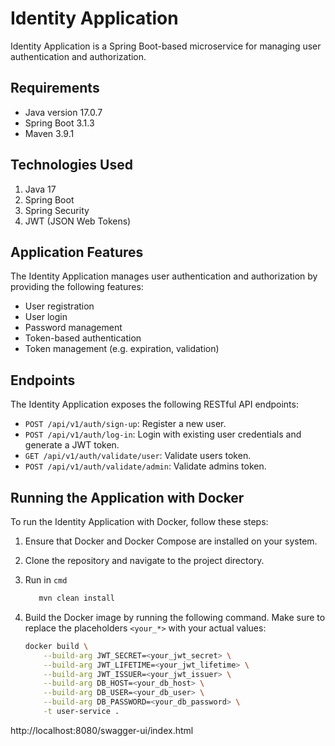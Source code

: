 # Identity Application

Identity Application is a Spring Boot-based microservice for managing user authentication and authorization.

## Requirements
- Java version 17.0.7
- Spring Boot 3.1.3
- Maven 3.9.1

## Technologies Used

1. Java 17
2. Spring Boot
3. Spring Security
4. JWT (JSON Web Tokens)


## Application Features

The Identity Application manages user authentication and authorization by providing the following features:

- User registration
- User login
- Password management
- Token-based authentication
- Token management (e.g. expiration, validation)

## Endpoints

The Identity Application exposes the following RESTful API endpoints:

- `POST /api/v1/auth/sign-up`: Register a new user.
- `POST /api/v1/auth/log-in`: Login with existing user credentials and generate a JWT token.
- `GET /api/v1/auth/validate/user`: Validate users token.
- `POST /api/v1/auth/validate/admin`: Validate admins token.

## Running the Application with Docker

To run the Identity Application with Docker, follow these steps:

1. Ensure that Docker and Docker Compose are installed on your system.
2. Clone the repository and navigate to the project directory.
3. Run in `cmd`  
   ```sh
      mvn clean install
   ```
4. Build the Docker image by running the following command. Make sure to replace the placeholders `<your_*>` with your actual values:

   ```sh
   docker build \
       --build-arg JWT_SECRET=<your_jwt_secret> \
       --build-arg JWT_LIFETIME=<your_jwt_lifetime> \
       --build-arg JWT_ISSUER=<your_jwt_issuer> \
       --build-arg DB_HOST=<your_db_host> \
       --build-arg DB_USER=<your_db_user> \
       --build-arg DB_PASSWORD=<your_db_password> \
       -t user-service .

http://localhost:8080/swagger-ui/index.html